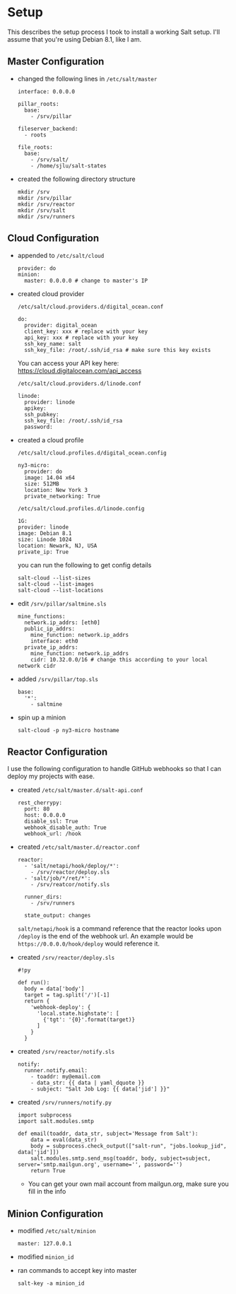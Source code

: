 # Setup

This describes the setup process I took to install a working Salt setup. I'll assume that
you're using Debian 8.1, like I am.

## Master Configuration

* changed the following lines in `/etc/salt/master`

  ```
  interface: 0.0.0.0

  pillar_roots:
    base:
      - /srv/pillar

  fileserver_backend:
    - roots

  file_roots:
    base:
      - /srv/salt/
      - /home/sjlu/salt-states
  ```

* created the following directory structure

  ```
  mkdir /srv
  mkdir /srv/pillar
  mkdir /srv/reactor
  mkdir /srv/salt
  mkdir /srv/runners
  ```

## Cloud Configuration

* appended to `/etc/salt/cloud`

  ```
  provider: do
  minion:
    master: 0.0.0.0 # change to master's IP
  ```

* created cloud provider

  `/etc/salt/cloud.providers.d/digital_ocean.conf`

  ```
  do:
    provider: digital_ocean
    client_key: xxx # replace with your key
    api_key: xxx # replace with your key
    ssh_key_name: salt
    ssh_key_file: /root/.ssh/id_rsa # make sure this key exists
  ```

  You can access your API key here: https://cloud.digitalocean.com/api_access

  `/etc/salt/cloud.providers.d/linode.conf`

  ```
  linode:
    provider: linode
    apikey:
    ssh_pubkey:
    ssh_key_file: /root/.ssh/id_rsa
    password:
  ```

* created a cloud profile

  `/etc/salt/cloud.profiles.d/digital_ocean.config`

  ```
  ny3-micro:
    provider: do
    image: 14.04 x64
    size: 512MB
    location: New York 3
    private_networking: True
  ```

  `/etc/salt/cloud.profiles.d/linode.config`

  ```
  1G:
  provider: linode
  image: Debian 8.1
  size: Linode 1024
  location: Newark, NJ, USA
  private_ip: True
  ```

  you can run the following to get config details

  ```
  salt-cloud --list-sizes
  salt-cloud --list-images
  salt-cloud --list-locations
  ```

* edit `/srv/pillar/saltmine.sls`

  ```
  mine_functions:
    network.ip_addrs: [eth0]
    public_ip_addrs:
      mine_function: network.ip_addrs
      interface: eth0
    private_ip_addrs:
      mine_function: network.ip_addrs
      cidr: 10.32.0.0/16 # change this according to your local network cidr
  ```

* added `/srv/pillar/top.sls`

  ```
  base:
    '*':
      - saltmine
  ```

* spin up a minion

  ```
  salt-cloud -p ny3-micro hostname
  ```

## Reactor Configuration

I use the following configuration to handle GitHub webhooks so that I can deploy my projects with ease.

* created `/etc/salt/master.d/salt-api.conf`

  ```
  rest_cherrypy:
    port: 80
    host: 0.0.0.0
    disable_ssl: True
    webhook_disable_auth: True
    webhook_url: /hook
  ```

* created `/etc/salt/master.d/reactor.conf`

  ```
  reactor:
    - 'salt/netapi/hook/deploy/*':
      - /srv/reactor/deploy.sls
    - 'salt/job/*/ret/*':
      - /srv/reatcor/notify.sls
      
    runner_dirs:
      - /srv/runners
    
    state_output: changes
  ```

  `salt/netapi/hook` is a command reference that the reactor looks upon `/deploy` is the end
  of the webhook url. An example would be `https://0.0.0.0/hook/deploy` would reference it.

* created `/srv/reactor/deploy.sls`

  ```
  #!py        
            
  def run():
    body = data['body']
    target = tag.split('/')[-1]
    return {
      'webhook-deploy': {
        'local.state.highstate': [
          {'tgt': '{0}'.format(target)}                                                     
        ]   
      }       
    }    
  ```

* created `/srv/reactor/notify.sls`

  ```
  notify:
    runner.notify.email:
      - toaddr: my@email.com
      - data_str: {{ data | yaml_dquote }}
      - subject: "Salt Job Log: {{ data['jid'] }}"        
  ```
  
* created `/srv/runners/notify.py`

  ```
  import subprocess
  import salt.modules.smtp
          
  def email(toaddr, data_str, subject='Message from Salt'):
      data = eval(data_str)
      body = subprocess.check_output(["salt-run", "jobs.lookup_jid", data['jid']])
      salt.modules.smtp.send_msg(toaddr, body, subject=subject, server='smtp.mailgun.org', username='', password='')
      return True  
  ```
  
  * You can get your own mail account from mailgun.org, make sure you fill in the info

## Minion Configuration

* modified `/etc/salt/minion`

  ```
  master: 127.0.0.1
  ```

* modified `minion_id`

* ran commands to accept key into master

  ```
  salt-key -a minion_id
  ```
